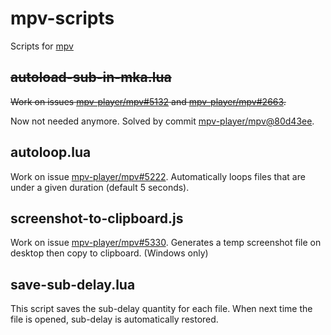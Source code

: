 # mpv-scripts
Scripts for [mpv](https://github.com/mpv-player/mpv)

## ~~autoload-sub-in-mka.lua~~
~~Work on issues [mpv-player/mpv#5132](https://github.com/mpv-player/mpv/issues/5132) and [mpv-player/mpv#2663](https://github.com/mpv-player/mpv/issues/2663).~~

Now not needed anymore. Solved by commit [mpv-player/mpv@80d43ee](https://github.com/mpv-player/mpv/commit/80d43ee4e692f13358f134c906ba2c5439ecde5f).

## autoloop.lua
Work on issue [mpv-player/mpv#5222](https://github.com/mpv-player/mpv/issues/5222).
Automatically loops files that are under a given duration (default 5 seconds).

## screenshot-to-clipboard.js
Work on issue [mpv-player/mpv#5330](https://github.com/mpv-player/mpv/issues/5330).
Generates a temp screenshot file on desktop then copy to clipboard. (Windows only)

## save-sub-delay.lua
This script saves the sub-delay quantity for each file. When next time the file is opened, sub-delay is automatically restored.
